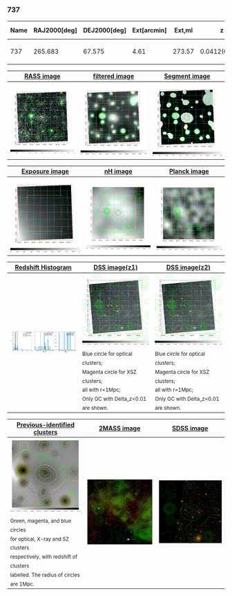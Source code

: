 <div STYLE="page-break-after: always;"></div>

### 737

|Name|RAJ2000[deg]|DEJ2000[deg] |Ext[arcmin]| Ext,ml | z | z_src| C|GC(XSZ,Delta_z<0.01)| GC(OPT,Delta_z<0.01)|GC| R_sig[arcmin] | R500[arcmin] | R500[Mpc]| CRsig[c/s] | CR500[c/s] |L500[1E44 erg/s]|F500[1E-12 erg/s/cm^2]| M500[1E14 Msun]|Tx[keV]|Cnt_sig|Beta|Rc[arcmin]|Comment|Alias|
|---|---|---|---|---|---|------|---|--------|---------|----------|---|---|---|---|---|---|---|---|---|---|---|---|---|---|
|737| 265.683| 67.575| 4.61| 273.57| 0.0412(0.006)| z1, z_xsz| B| MCXC| N| C, MCXC, N, W| 34.575| 10.192| 0.498| 0.075(0.013)| 0.067(0.012)| 0.038(0.004)| 0.961(0.111)| 0.36(0.02)| 1.16(0.04)| 2281.3| 0.949(-0.059+0.037)| 7.772(-0.558+0.374)| -| k511|

|[RASS image](../image/737/737_img.pdf)|[filtered image](../image/737/737_fil.pdf)|[Segment image](../image/737/737_seg.pdf)|
|-------------------|--------------------|-------------------|
| <img src="../image/737/737_img.png" width="300">  | <img src="../image/737/737_fil.png" width="300">   | <img src="../image/737/737_seg.png" width="300">  |

|[Exposure image](../image/737/737_mex.pdf)| [nH image](../image/737/737_nh.pdf)| [Planck image](../image/737/737_p.pdf)|
|-------------------|--------------------|-------------------|
|<img src="../image/737/737_mex.png" width="300">   | <img src="../image/737/737_nh.png" width="300">    | <img src="../image/737/737_p.png" width="300"> |

|[Redshift Histogram](../image/737/737_zg.pdf) | [DSS image(z1)](../image/737/737_dss_z1.pdf)      |  [DSS image(z2)](../image/737/737_dss_z2.pdf)    |
|-------------------|--------------------|-------------------|
|<img src="../image/737/737_zg.png" width="300"> |<img src="../image/737/737_dss_z1.png" width="300"> <sub><br>Blue circle for optical clusters; <br>Magenta circle for XSZ clusters; <br>all with r=1Mpc; <br>Only GC with Delta_z<0.01 are shown. </sub>| <img src="../image/737/737_dss_z2.png" width="300"><sub><br>Blue circle for optical clusters; <br>Magenta circle for XSZ clusters; <br>all with r=1Mpc; <br>Only GC with Delta_z<0.01 are shown. </sub> |

|[Previous-identified clusters](../image/737/737_gc.pdf) | [2MASS image](../image/737/737_2mass.pdf)      |[SDSS image](../image/737/737_sdss.pdf)   |
|-------------------|-------------------|-------------------|
|<img src=../image/737/737_gc.png width="300"> <br><sub>Green, magenta, and blue circles <br>for optical, X-ray and SZ clusters <br>respectively, with redshift of clusters <br>labelled. The radius of circles <br>are 1Mpc.</sub>|<img src="../image/737/737_2mass.png" width="300">  | <img src="../image/737/737_sdss.png" width="300">  |




